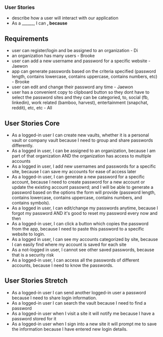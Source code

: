 ### User Stories
* describe how a user will interact with our application
* As a ______, I can ______, because______

## Requirements
* user can register/login and be assigned to an organization - Di
* an organization has many users - Brooke
* user can add a new username and password for a specific website - Jaewon
* app can generate passwords based on the criteria specified (password length, contains lowercase, contains uppercase, contains numbers, etc) - Brooke
* user can edit and change their password any time - Jaewon
* user has a convenient copy to clipboard button so they dont have to select the password sites and they can be categoried, to, social (fb, linkedin), work related (bamboo, harvest), entertainment (snapchat, reddit), etc, etc - All

## User Stories Core
* As a logged-in user I can create new vaults, whether it is a personal vault or company vault because I need to group and share passwords differently. 
* As a logged in user, I can be assigned to an organization, because I am part of that organization AND the organization has access to multiple accounts
* As a logged in user, I add new usernames and passwords for a specific site, because I can save my accounts for ease of access later
* As a logged-in user, I can generate a new password for a specific account, because I need to create password for a new account or update the existing account passowrd; and I will be able to generate a password based on the options the form will provide (password length, contains lowercase, contains uppercase, contains numbers, and contains symbols).
* As a logged in user, I can edit/change my passwords anytime, because I forgot my password AND it's good to reset my password every now and then
* As a logged-in user, I can click a button which copies the password from the app, because I need to paste this password to a specific website to login.
* As a logged in user, I can see my accounts categorized by site, because I can easily find where my account is saved for each site
* As a not-logged in user, I cannot see other saved passwords, because that is a security risk
* As a logged-in user, I can access all the passwords of different accounts, because I need to know the passwords.

## User Stories Stretch
* As a logged-in user I can send another logged-in user a password because I need to share login information. 
* As a logged-in user I can search the vault because I need to find a password
* As a logged-in user when I visit a site it will notify me because I have a password stored for it
* As a logged-in user when I sign into a new site it will prompt me to save the information because I have entered new login details.
